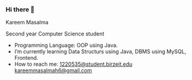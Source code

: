 ### Hi there 👋

Kareem Masalma

Second year Computer Science student

-  Programming Language: OOP using Java.
-  I’m currently learning Data Structurs using Java, DBMS using MySQL, Frontend. 
-  How to reach me:
  1220535@student.birzeit.edu
  kareemmasalmah6@gmail.com
